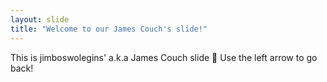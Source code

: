 ```yaml
---
layout: slide
title: "Welcome to our James Couch's slide!"
---
```

This is jimboswolegins' a.k.a James Couch slide :tada:
Use the left arrow to go back!
